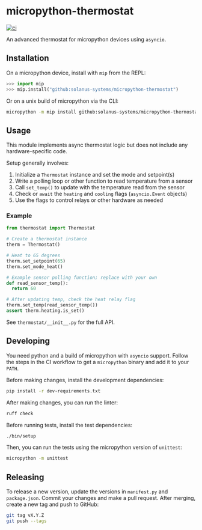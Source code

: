 # micropython-thermostat

[![ci](https://github.com/solanus-systems/micropython-thermostat/actions/workflows/ci.yml/badge.svg)](https://github.com/solanus-systems/micropython-thermostat/actions/workflows/ci.yml)

An advanced thermostat for micropython devices using `asyncio`.

## Installation

On a micropython device, install with `mip` from the REPL:

```python
>>> import mip
>>> mip.install("github:solanus-systems/micropython-thermostat")
```

Or on a unix build of micropython via the CLI:

```bash
micropython -m mip install github:solanus-systems/micropython-thermostat
```

## Usage

This module implements async thermostat logic but does not include any hardware-specific code.

Setup generally involves:

1. Initialize a `Thermostat` instance and set the mode and setpoint(s)
1. Write a polling loop or other function to read temperature from a sensor
1. Call `set_temp()` to update with the temperature read from the sensor
1. Check or `await` the `heating` and `cooling` flags (`asyncio.Event` objects)
1. Use the flags to control relays or other hardware as needed

### Example

```python
from thermostat import Thermostat

# Create a thermostat instance
therm = Thermostat()

# Heat to 65 degrees
therm.set_setpoint(65)
therm.set_mode_heat()

# Example sensor polling function; replace with your own
def read_sensor_temp():
  return 60

# After updating temp, check the heat relay flag
therm.set_temp(read_sensor_temp())
assert therm.heating.is_set()
```

See `thermostat/__init__.py` for the full API.

## Developing

You need python and a build of micropython with `asyncio` support. Follow the steps in the CI workflow to get a `micropython` binary and add it to your `PATH`.

Before making changes, install the development dependencies:

```bash
pip install -r dev-requirements.txt
```

After making changes, you can run the linter:

```bash
ruff check
```

Before running tests, install the test dependencies:

```bash
./bin/setup
```

Then, you can run the tests using the micropython version of `unittest`:

```bash
micropython -m unittest
```

## Releasing

To release a new version, update the versions in `manifest.py` and `package.json`. Commit your changes and make a pull request. After merging, create a new tag and push to GitHub:

```bash
git tag vX.Y.Z
git push --tags
```
